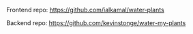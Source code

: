 Frontend repo: https://github.com/ialkamal/water-plants

Backend repo: https://github.com/kevinstonge/water-my-plants
